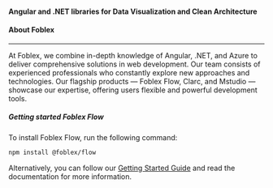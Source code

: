 #### Angular and .NET libraries for Data Visualization and Clean Architecture

#### About Foblex
----

At Foblex, we combine in-depth knowledge of Angular, .NET, and Azure to deliver comprehensive solutions in web development. Our team consists of experienced professionals who constantly explore new approaches and technologies. Our flagship products — Foblex Flow, Clarc, and Mstudio — showcase our expertise, offering users flexible and powerful development tools.

##### Getting started Foblex Flow

To install Foblex Flow, run the following command:

```bash
npm install @foblex/flow
```

Alternatively, you can follow our [Getting Started Guide](https://foblex.com/flow/documentation/get-started) and read the documentation for more information.
